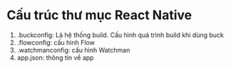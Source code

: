 # Cấu trúc thư mục React Native

1. .buckconfig: Là hệ thống build. Cấu hình quá trình build khi dùng buck
2. .flowconfig: cấu hình Flow
3. .watchmanconfig: cấu hình Watchman
4. app.json: thông tin về app
